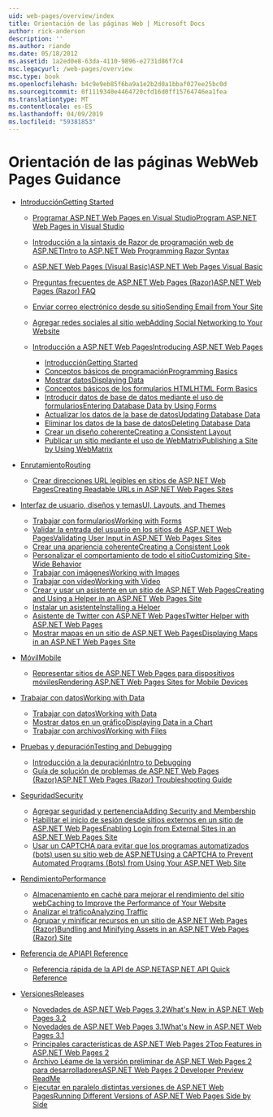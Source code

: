 ```yaml
---
uid: web-pages/overview/index
title: Orientación de las páginas Web | Microsoft Docs
author: rick-anderson
description: ''
ms.author: riande
ms.date: 05/18/2012
ms.assetid: 1a2ed0e8-63da-4110-9896-e2731d86f7c4
msc.legacyurl: /web-pages/overview
msc.type: book
ms.openlocfilehash: b4c9e9eb85f6ba9a1e2b2d0a1bbaf027ee25bc0d
ms.sourcegitcommit: 0f1119340e4464720cfd16d0ff15764746ea1fea
ms.translationtype: MT
ms.contentlocale: es-ES
ms.lasthandoff: 04/09/2019
ms.locfileid: "59381853"
---
```

# <a name="web-pages-guidance"></a><span data-ttu-id="bb7d6-102">Orientación de las páginas Web</span><span class="sxs-lookup"><span data-stu-id="bb7d6-102">Web Pages Guidance</span></span>

- [<span data-ttu-id="bb7d6-103">Introducción</span><span class="sxs-lookup"><span data-stu-id="bb7d6-103">Getting Started</span></span>](getting-started/index.md)

    - [<span data-ttu-id="bb7d6-104">Programar ASP.NET Web Pages en Visual Studio</span><span class="sxs-lookup"><span data-stu-id="bb7d6-104">Program ASP.NET Web Pages in Visual Studio</span></span>](getting-started/program-asp-net-web-pages-in-visual-studio.md)
    - [<span data-ttu-id="bb7d6-105">Introducción a la sintaxis de Razor de programación web de ASP.NET</span><span class="sxs-lookup"><span data-stu-id="bb7d6-105">Intro to ASP.NET Web Programming Razor Syntax</span></span>](getting-started/introducing-razor-syntax-c.md)
    - [<span data-ttu-id="bb7d6-106">ASP.NET Web Pages (Visual Basic)</span><span class="sxs-lookup"><span data-stu-id="bb7d6-106">ASP.NET Web Pages Visual Basic</span></span>](getting-started/introducing-razor-syntax-vb.md)
    - [<span data-ttu-id="bb7d6-107">Preguntas frecuentes de ASP.NET Web Pages (Razor)</span><span class="sxs-lookup"><span data-stu-id="bb7d6-107">ASP.NET Web Pages (Razor) FAQ</span></span>](getting-started/aspnet-web-pages-razor-faq.md)
    - [<span data-ttu-id="bb7d6-108">Enviar correo electrónico desde su sitio</span><span class="sxs-lookup"><span data-stu-id="bb7d6-108">Sending Email from Your Site</span></span>](getting-started/11-adding-email-to-your-web-site.md)
    - [<span data-ttu-id="bb7d6-109">Agregar redes sociales al sitio web</span><span class="sxs-lookup"><span data-stu-id="bb7d6-109">Adding Social Networking to Your Website</span></span>](getting-started/13-adding-social-networking-to-your-web-site.md)
    - [<span data-ttu-id="bb7d6-110">Introducción a ASP.NET Web Pages</span><span class="sxs-lookup"><span data-stu-id="bb7d6-110">Introducing ASP.NET Web Pages</span></span>](getting-started/introducing-aspnet-web-pages-2/index.md)

        - [<span data-ttu-id="bb7d6-111">Introducción</span><span class="sxs-lookup"><span data-stu-id="bb7d6-111">Getting Started</span></span>](getting-started/introducing-aspnet-web-pages-2/getting-started.md)
        - [<span data-ttu-id="bb7d6-112">Conceptos básicos de programación</span><span class="sxs-lookup"><span data-stu-id="bb7d6-112">Programming Basics</span></span>](getting-started/introducing-aspnet-web-pages-2/intro-to-web-pages-programming.md)
        - [<span data-ttu-id="bb7d6-113">Mostrar datos</span><span class="sxs-lookup"><span data-stu-id="bb7d6-113">Displaying Data</span></span>](getting-started/introducing-aspnet-web-pages-2/displaying-data.md)
        - [<span data-ttu-id="bb7d6-114">Conceptos básicos de los formularios HTML</span><span class="sxs-lookup"><span data-stu-id="bb7d6-114">HTML Form Basics</span></span>](getting-started/introducing-aspnet-web-pages-2/form-basics.md)
        - [<span data-ttu-id="bb7d6-115">Introducir datos de base de datos mediante el uso de formularios</span><span class="sxs-lookup"><span data-stu-id="bb7d6-115">Entering Database Data by Using Forms</span></span>](getting-started/introducing-aspnet-web-pages-2/entering-data.md)
        - [<span data-ttu-id="bb7d6-116">Actualizar los datos de la base de datos</span><span class="sxs-lookup"><span data-stu-id="bb7d6-116">Updating Database Data</span></span>](getting-started/introducing-aspnet-web-pages-2/updating-data.md)
        - [<span data-ttu-id="bb7d6-117">Eliminar los datos de la base de datos</span><span class="sxs-lookup"><span data-stu-id="bb7d6-117">Deleting Database Data</span></span>](getting-started/introducing-aspnet-web-pages-2/deleting-data.md)
        - [<span data-ttu-id="bb7d6-118">Crear un diseño coherente</span><span class="sxs-lookup"><span data-stu-id="bb7d6-118">Creating a Consistent Layout</span></span>](getting-started/introducing-aspnet-web-pages-2/layouts.md)
        - [<span data-ttu-id="bb7d6-119">Publicar un sitio mediante el uso de WebMatrix</span><span class="sxs-lookup"><span data-stu-id="bb7d6-119">Publishing a Site by Using WebMatrix</span></span>](getting-started/introducing-aspnet-web-pages-2/publishing.md)
- [<span data-ttu-id="bb7d6-120">Enrutamiento</span><span class="sxs-lookup"><span data-stu-id="bb7d6-120">Routing</span></span>](routing/index.md)

    - [<span data-ttu-id="bb7d6-121">Crear direcciones URL legibles en sitios de ASP.NET Web Pages</span><span class="sxs-lookup"><span data-stu-id="bb7d6-121">Creating Readable URLs in ASP.NET Web Pages Sites</span></span>](routing/creating-readable-urls-in-aspnet-web-pages-sites.md)
- [<span data-ttu-id="bb7d6-122">Interfaz de usuario, diseños y temas</span><span class="sxs-lookup"><span data-stu-id="bb7d6-122">UI, Layouts, and Themes</span></span>](ui-layouts-and-themes/index.md)

    - [<span data-ttu-id="bb7d6-123">Trabajar con formularios</span><span class="sxs-lookup"><span data-stu-id="bb7d6-123">Working with Forms</span></span>](ui-layouts-and-themes/4-working-with-forms.md)
    - [<span data-ttu-id="bb7d6-124">Validar la entrada del usuario en los sitios de ASP.NET Web Pages</span><span class="sxs-lookup"><span data-stu-id="bb7d6-124">Validating User Input in ASP.NET Web Pages Sites</span></span>](ui-layouts-and-themes/validating-user-input-in-aspnet-web-pages-sites.md)
    - [<span data-ttu-id="bb7d6-125">Crear una apariencia coherente</span><span class="sxs-lookup"><span data-stu-id="bb7d6-125">Creating a Consistent Look</span></span>](ui-layouts-and-themes/3-creating-a-consistent-look.md)
    - [<span data-ttu-id="bb7d6-126">Personalizar el comportamiento de todo el sitio</span><span class="sxs-lookup"><span data-stu-id="bb7d6-126">Customizing Site-Wide Behavior</span></span>](ui-layouts-and-themes/18-customizing-site-wide-behavior.md)
    - [<span data-ttu-id="bb7d6-127">Trabajar con imágenes</span><span class="sxs-lookup"><span data-stu-id="bb7d6-127">Working with Images</span></span>](ui-layouts-and-themes/9-working-with-images.md)
    - [<span data-ttu-id="bb7d6-128">Trabajar con vídeo</span><span class="sxs-lookup"><span data-stu-id="bb7d6-128">Working with Video</span></span>](ui-layouts-and-themes/10-working-with-video.md)
    - [<span data-ttu-id="bb7d6-129">Crear y usar un asistente en un sitio de ASP.NET Web Pages</span><span class="sxs-lookup"><span data-stu-id="bb7d6-129">Creating and Using a Helper in an ASP.NET Web Pages Site</span></span>](ui-layouts-and-themes/creating-and-using-a-helper-in-an-aspnet-web-pages-site.md)
    - [<span data-ttu-id="bb7d6-130">Instalar un asistente</span><span class="sxs-lookup"><span data-stu-id="bb7d6-130">Installing a Helper</span></span>](ui-layouts-and-themes/installing-helpers.md)
    - [<span data-ttu-id="bb7d6-131">Asistente de Twitter con ASP.NET Web Pages</span><span class="sxs-lookup"><span data-stu-id="bb7d6-131">Twitter Helper with ASP.NET Web Pages</span></span>](ui-layouts-and-themes/twitter-helper.md)
    - [<span data-ttu-id="bb7d6-132">Mostrar mapas en un sitio de ASP.NET Web Pages</span><span class="sxs-lookup"><span data-stu-id="bb7d6-132">Displaying Maps in an ASP.NET Web Pages Site</span></span>](ui-layouts-and-themes/displaying-maps-in-an-aspnet-web-pages-site.md)
- [<span data-ttu-id="bb7d6-133">Móvil</span><span class="sxs-lookup"><span data-stu-id="bb7d6-133">Mobile</span></span>](mobile/index.md)

    - [<span data-ttu-id="bb7d6-134">Representar sitios de ASP.NET Web Pages para dispositivos móviles</span><span class="sxs-lookup"><span data-stu-id="bb7d6-134">Rendering ASP.NET Web Pages Sites for Mobile Devices</span></span>](mobile/rendering-aspnet-web-pages-sites-for-mobile-devices.md)
- [<span data-ttu-id="bb7d6-135">Trabajar con datos</span><span class="sxs-lookup"><span data-stu-id="bb7d6-135">Working with Data</span></span>](data/index.md)

    - [<span data-ttu-id="bb7d6-136">Trabajar con datos</span><span class="sxs-lookup"><span data-stu-id="bb7d6-136">Working with Data</span></span>](data/5-working-with-data.md)
    - [<span data-ttu-id="bb7d6-137">Mostrar datos en un gráfico</span><span class="sxs-lookup"><span data-stu-id="bb7d6-137">Displaying Data in a Chart</span></span>](data/7-displaying-data-in-a-chart.md)
    - [<span data-ttu-id="bb7d6-138">Trabajar con archivos</span><span class="sxs-lookup"><span data-stu-id="bb7d6-138">Working with Files</span></span>](data/working-with-files.md)
- [<span data-ttu-id="bb7d6-139">Pruebas y depuración</span><span class="sxs-lookup"><span data-stu-id="bb7d6-139">Testing and Debugging</span></span>](testing-and-debugging/index.md)

    - [<span data-ttu-id="bb7d6-140">Introducción a la depuración</span><span class="sxs-lookup"><span data-stu-id="bb7d6-140">Intro to Debugging</span></span>](testing-and-debugging/introduction-to-debugging.md)
    - [<span data-ttu-id="bb7d6-141">Guía de solución de problemas de ASP.NET Web Pages (Razor)</span><span class="sxs-lookup"><span data-stu-id="bb7d6-141">ASP.NET Web Pages (Razor) Troubleshooting Guide</span></span>](testing-and-debugging/aspnet-web-pages-razor-troubleshooting-guide.md)
- [<span data-ttu-id="bb7d6-142">Seguridad</span><span class="sxs-lookup"><span data-stu-id="bb7d6-142">Security</span></span>](security/index.md)

    - [<span data-ttu-id="bb7d6-143">Agregar seguridad y pertenencia</span><span class="sxs-lookup"><span data-stu-id="bb7d6-143">Adding Security and Membership</span></span>](security/16-adding-security-and-membership.md)
    - [<span data-ttu-id="bb7d6-144">Habilitar el inicio de sesión desde sitios externos en un sitio de ASP.NET Web Pages</span><span class="sxs-lookup"><span data-stu-id="bb7d6-144">Enabling Login from External Sites in an ASP.NET Web Pages Site</span></span>](security/enabling-login-from-external-sites-in-an-aspnet-web-pages-site.md)
    - [<span data-ttu-id="bb7d6-145">Usar un CAPTCHA para evitar que los programas automatizados (bots) usen su sitio web de ASP.NET</span><span class="sxs-lookup"><span data-stu-id="bb7d6-145">Using a CAPTCHA to Prevent Automated Programs (Bots) from Using Your ASP.NET Web Site</span></span>](security/using-a-catpcha-to-prevent-automated-programs-bots-from-using-your-aspnet-web-site.md)
- [<span data-ttu-id="bb7d6-146">Rendimiento</span><span class="sxs-lookup"><span data-stu-id="bb7d6-146">Performance</span></span>](performance-and-traffic/index.md)

    - [<span data-ttu-id="bb7d6-147">Almacenamiento en caché para mejorar el rendimiento del sitio web</span><span class="sxs-lookup"><span data-stu-id="bb7d6-147">Caching to Improve the Performance of Your Website</span></span>](performance-and-traffic/15-caching-to-improve-the-performance-of-your-website.md)
    - [<span data-ttu-id="bb7d6-148">Analizar el tráfico</span><span class="sxs-lookup"><span data-stu-id="bb7d6-148">Analyzing Traffic</span></span>](performance-and-traffic/14-analyzing-traffic.md)
    - [<span data-ttu-id="bb7d6-149">Agrupar y minificar recursos en un sitio de ASP.NET Web Pages (Razor)</span><span class="sxs-lookup"><span data-stu-id="bb7d6-149">Bundling and Minifying Assets in an ASP.NET Web Pages (Razor) Site</span></span>](performance-and-traffic/bundling-and-minifying-assets-in-an-aspnet-web-pages-razor-site.md)
- [<span data-ttu-id="bb7d6-150">Referencia de API</span><span class="sxs-lookup"><span data-stu-id="bb7d6-150">API Reference</span></span>](api-reference/index.md)

    - [<span data-ttu-id="bb7d6-151">Referencia rápida de la API de ASP.NET</span><span class="sxs-lookup"><span data-stu-id="bb7d6-151">ASP.NET API Quick Reference</span></span>](api-reference/asp-net-web-pages-api-reference.md)
- [<span data-ttu-id="bb7d6-152">Versiones</span><span class="sxs-lookup"><span data-stu-id="bb7d6-152">Releases</span></span>](releases/index.md)

    - [<span data-ttu-id="bb7d6-153">Novedades de ASP.NET Web Pages 3.2</span><span class="sxs-lookup"><span data-stu-id="bb7d6-153">What's New in ASP.NET Web Pages 3.2</span></span>](releases/whats-new-in-aspnet-web-pages-32.md)
    - [<span data-ttu-id="bb7d6-154">Novedades de ASP.NET Web Pages 3.1</span><span class="sxs-lookup"><span data-stu-id="bb7d6-154">What's New in ASP.NET Web Pages 3.1</span></span>](releases/whats-new-aspnet-web-pages-31.md)
    - [<span data-ttu-id="bb7d6-155">Principales características de ASP.NET Web Pages 2</span><span class="sxs-lookup"><span data-stu-id="bb7d6-155">Top Features in ASP.NET Web Pages 2</span></span>](releases/top-features-in-web-pages-2.md)
    - [<span data-ttu-id="bb7d6-156">Archivo Léame de la versión preliminar de ASP.NET Web Pages 2 para desarrolladores</span><span class="sxs-lookup"><span data-stu-id="bb7d6-156">ASP.NET Web Pages 2 Developer Preview ReadMe</span></span>](releases/aspnet-web-pages-2-developer-preview-readme.md)
    - [<span data-ttu-id="bb7d6-157">Ejecutar en paralelo distintas versiones de ASP.NET Web Pages</span><span class="sxs-lookup"><span data-stu-id="bb7d6-157">Running Different Versions of ASP.NET Web Pages Side by Side</span></span>](releases/running-v1-and-v2-sites-side-by-side.md)
